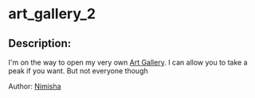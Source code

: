
# art_gallery_2
## Description:
I'm on the way to open my very own [Art Gallery](http://34.66.139.33/). I can allow you to take a peak if you want. But not everyone though

Author: [Nimisha](https://twitter.com/nimishadughyala)

